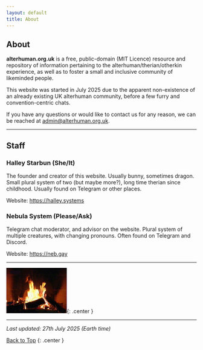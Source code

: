 ```yaml
---
layout: default
title: About
---
```


## About

**alterhuman.org.uk** is a free, public-domain (MIT Licence) resource and repository of information pertaining to the alterhuman/therian/otherkin experience, as well as to foster a small and inclusive community of likeminded people.

This website was started in July 2025 due to the apparent non-existence of an already existing UK alterhuman community, before a few furry and convention-centric chats.

If you have any questions or would like to contact us for any reason, we can be reached at [admin@alterhuman.org.uk](mailto:admin@alterhuman.org.uk).

---

## Staff

### Halley Starbun (She/It)

The founder and creator of this website. Usually bunny, sometimes dragon. Small plural system of two (but maybe more?), long time therian since childhood. Usually found on Telegram or other places.

Website: https://halley.systems

### Nebula System (Please/Ask)

Telegram chat moderator, and advisor on the website. Plural system of multiple creatures, with changing pronouns. Often found on Telegram and Discord.

Website: https://neb.gay

---

![Animated Fireplace GIF](/img/fireplace.gif){: .center }

---

_Last updated: 27th July 2025 (Earth time)_

[Back to Top](#top)
{: .center }
